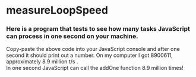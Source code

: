 # measureLoopSpeed

<h3> Here is a program that tests to see how many tasks JavaScript can process in one second on your machine. </h3>

<p>Copy-paste the above code into your JavaScript console and after one second it should print out a number. On my computer I got 8900611, approximately 8.9 million t/s . <br> In one second JavaScript can call the addOne function 8.9 million times!</p>
